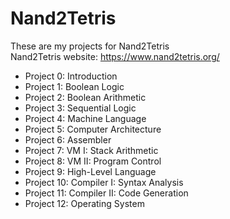 # Nand2Tetris

These are my projects for Nand2Tetris<br>
Nand2Tetris website: https://www.nand2tetris.org/<br>

- Project 0: Introduction
- Project 1: Boolean Logic
- Project 2: Boolean Arithmetic
- Project 3: Sequential Logic
- Project 4: Machine Language
- Project 5: Computer Architecture
- Project 6: Assembler
- Project 7: VM I: Stack Arithmetic
- Project 8: VM II: Program Control
- Project 9: High-Level Language
- Project 10: Compiler I: Syntax Analysis
- Project 11: Compiler II: Code Generation
- Project 12: Operating System

